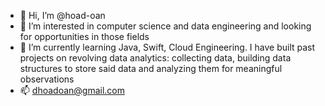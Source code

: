 - 👋 Hi, I’m @hoad-oan
- 👀 I’m interested in computer science and data engineering and looking for opportunities in those fields
- 🌱 I’m currently learning Java, Swift, Cloud Engineering. I have built past projects on revolving data analytics: collecting data, building data structures to store said data and analyzing them for meaningful observations
- 📫 dhoadoan@gmail.com

<!---
hoad-oan/hoad-oan is a ✨ special ✨ repository because its `README.md` (this file) appears on your GitHub profile.
You can click the Preview link to take a look at your changes.
--->
